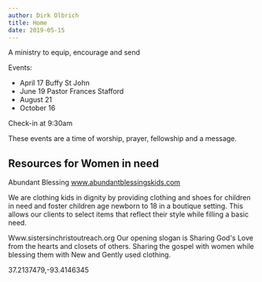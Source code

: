 ```yaml
---
author: Dirk Olbrich
title: Home
date: 2019-05-15
---
```



A ministry to equip, encourage and send

Events:
- April 17 Buffy St John
- June 19 Pastor Frances Stafford
- August 21
- October 16

Check-in at 9:30am

These events are a time of worship, prayer, fellowship and a message.

## Resources for Women in need

Abundant Blessing
www.abundantblessingskids.com

We are clothing kids in dignity by providing clothing and shoes for children in need and foster children age newborn to 18 in a boutique setting. This allows our clients to select items that reflect their style while filling a basic need.

Www.sistersinchristoutreach.org
Our opening  slogan is 
Sharing God's Love from the hearts and closets of others. 
Sharing the gospel with women while blessing them with New and Gently used clothing. 

37.2137479,-93.4146345